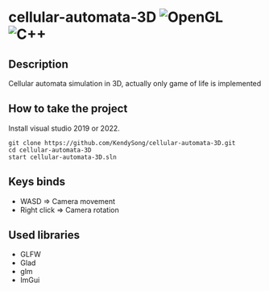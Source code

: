# cellular-automata-3D ![OpenGL](https://img.shields.io/badge/OpenGL-%23FFFFFF.svg?style=for-the-badge&logo=opengl) ![C++](https://img.shields.io/badge/c++-%2300599C.svg?style=for-the-badge&logo=c%2B%2B&logoColor=white)

## Description
Cellular automata simulation in 3D, actually only game of life is implemented

## How to take the project
Install visual studio 2019 or 2022.
```git
git clone https://github.com/KendySong/cellular-automata-3D.git
cd cellular-automata-3D
start cellular-automata-3D.sln
```

## Keys binds
- WASD        => Camera movement
- Right click => Camera rotation

## Used libraries
- GLFW
- Glad
- glm
- ImGui
